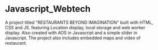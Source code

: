 # Javascript_Webtech
A project titled "RESTAURANTS BEYOND IMAGINATION" built with HTML, CSS and JS. featuring Location display, local storage and web worker display.
Also created with AOS in Javascript and a simple slider in Javascript.
The project also includes embedded maps and video of restaurant.
